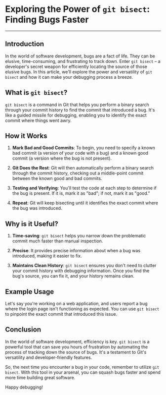 # Exploring the Power of `git bisect`: Finding Bugs Faster
---

## Introduction

In the world of software development, bugs are a fact of life. They can be elusive, time-consuming, and frustrating to track down. Enter `git bisect` – a developer's secret weapon for efficiently locating the source of those elusive bugs. In this article, we'll explore the power and versatility of `git bisect` and how it can make your debugging process a breeze.

## What is `git bisect`?

`git bisect` is a command in Git that helps you perform a binary search through your commit history to find the commit that introduced a bug. It's like a guided missile for debugging, enabling you to identify the exact commit where things went awry.

## How it Works

1. **Mark Bad and Good Commits**: To begin, you need to specify a known bad commit (a version of your code with a bug) and a known good commit (a version where the bug is not present).

2. **Git Does the Rest**: Git will then automatically perform a binary search through the commit history, checking out a middle-point commit between the known good and bad commits.

3. **Testing and Verifying**: You'll test the code at each step to determine if the bug is present. If it is, mark it as "bad"; if not, mark it as "good."

4. **Repeat**: Git will keep bisecting until it identifies the exact commit where the bug was introduced.

## Why is it Useful?

1. **Time-saving**: `git bisect` helps you narrow down the problematic commit much faster than manual inspection.

2. **Precise**: It provides precise information about when a bug was introduced, making it easier to fix.

3. **Maintains Clean History**: `git bisect` ensures you don't need to clutter your commit history with debugging information. Once you find the bug's source, you can fix it, and your history remains clean.

## Example Usage

Let's say you're working on a web application, and users report a bug where the login page isn't functioning as expected. You can use `git bisect` to pinpoint the exact commit that introduced this issue.

## Conclusion

In the world of software development, efficiency is key. `git bisect` is a powerful tool that can save you hours of frustration by automating the process of tracking down the source of bugs. It's a testament to Git's versatility and developer-friendly features.

So, the next time you encounter a bug in your code, remember to utilize `git bisect`. With this tool in your arsenal, you can squash bugs faster and spend more time building great software.

Happy debugging!
